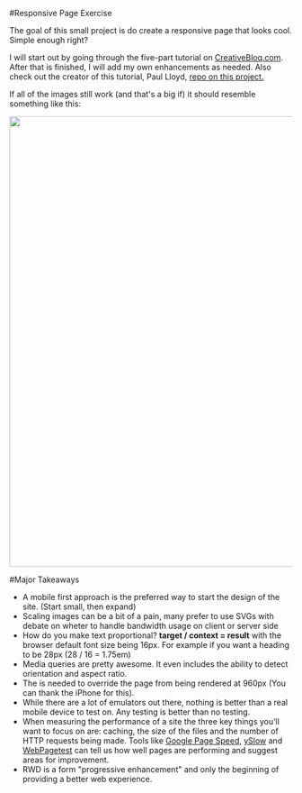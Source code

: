 #Responsive Page Exercise

The goal of this small project is do create a responsive page that looks cool. Simple enough right? 

I will start out by going through the five-part tutorial on [CreativeBloq.com](http://www.creativebloq.com/build-responsive-site-week-designing-responsively-part-1-4122851). After that is finished, I will add my own enhancements as needed. Also check out the creator of this tutorial, Paul Lloyd, [repo on this project.](https://github.com/paulrobertlloyd/roadtrip/)

If all of the images still work (and that's a big if) it should resemble something like this:

[<img width="800px" src="http://media.creativebloq.futurecdn.net/sites/creativebloq.com/files/imagecache/v2_article_image/articles/article/2013/09/roadtripresponse2_original.jpg">](http://www.creativebloq.com/build-responsive-site-week-designing-responsively-part-1-4122851)

#Major Takeaways

* A mobile first approach is the preferred way to start the design of the site. (Start small, then expand)
* Scaling images can be a bit of a pain, many prefer to use SVGs with debate on wheter to handle bandwidth usage on client or server side
* How do you make text proportional? **target / context = result**  with the browser default font size being 16px. For example if you want a heading to be 28px (28 / 16 = 1.75em)
* Media queries are pretty awesome. It even includes the ability to detect orientation and aspect ratio. 
* The **<meta name="viewport" content="initial-scale=1.0, width=device-width"/>** is needed to override the page from being rendered at 960px (You can thank the iPhone for this). 
* While there are a lot of emulators out there, nothing is better than a real mobile device to test on. Any testing is better than no testing.
* When measuring the performance of a site the three key things you’ll want to focus on are: caching, the size of the files and the number of HTTP requests being made.  Tools like [Google Page Speed](http://developers.google.com/speed/pagespeed/insights/), [ySlow](http://yslow.org/) and [WebPagetest](http://www.webpagetest.org/) can tell us how well pages are performing and suggest areas for improvement.
* RWD is a form "progressive enhancement" and only the beginning of providing a better web experience. 